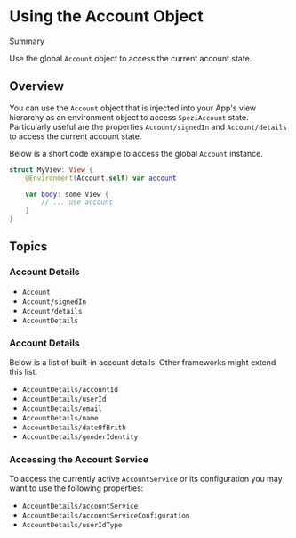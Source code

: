 # Using the Account Object

<!--@START_MENU_TOKEN@-->Summary<!--@END_MENU_TOKEN@-->

<!--
                  
This source file is part of the Spezi open-source project

SPDX-FileCopyrightText: 2023 Stanford University and the project authors (see CONTRIBUTORS.md)

SPDX-License-Identifier: MIT
             
-->

Use the global `Account` object to access the current account state.

## Overview

You can use the ``Account`` object
that is injected into your App's view hierarchy as an environment object to access `SpeziAccount` state.
Particularly useful are the properties ``Account/signedIn`` and ``Account/details`` to access the current account
state.

Below is a short code example to access the global ``Account`` instance.
```swift
struct MyView: View {
    @Environment(Account.self) var account

    var body: some View {
        // ... use account
    }
}
```

## Topics

### Account Details

- ``Account``
- ``Account/signedIn``
- ``Account/details``
- ``AccountDetails``

### Account Details

Below is a list of built-in account details. Other frameworks might extend this list.

- ``AccountDetails/accountId``
- ``AccountDetails/userId``
- ``AccountDetails/email``
- ``AccountDetails/name``
- ``AccountDetails/dateOfBrith``
- ``AccountDetails/genderIdentity``


### Accessing the Account Service
To access the currently active `AccountService` or its configuration you may want to use the following properties:

- ``AccountDetails/accountService``
- ``AccountDetails/accountServiceConfiguration``
- ``AccountDetails/userIdType``
